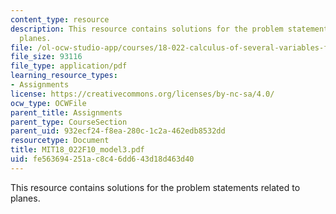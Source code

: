 ```yaml
---
content_type: resource
description: This resource contains solutions for the problem statements related to
  planes.
file: /ol-ocw-studio-app/courses/18-022-calculus-of-several-variables-fall-2010/fe563694251ac8c46dd643d18d463d40_MIT18_022F10_model3.pdf
file_size: 93116
file_type: application/pdf
learning_resource_types:
- Assignments
license: https://creativecommons.org/licenses/by-nc-sa/4.0/
ocw_type: OCWFile
parent_title: Assignments
parent_type: CourseSection
parent_uid: 932ecf24-f8ea-280c-1c2a-462edb8532dd
resourcetype: Document
title: MIT18_022F10_model3.pdf
uid: fe563694-251a-c8c4-6dd6-43d18d463d40
---
```

This resource contains solutions for the problem statements related to planes.
